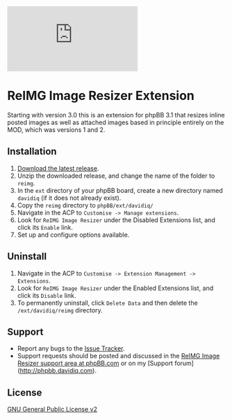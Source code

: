 [![ReIMG](http://phpbb.davidiq.com/download/file.php?id=149)](http://phpbb.davidiq.com/viewtopic.php?f=19&t=571)

# ReIMG Image Resizer Extension

Starting with version 3.0 this is an extension for phpBB 3.1 that resizes inline posted images as well as attached images based in principle entirely on the MOD, which was versions 1 and 2.

## Installation
1. [Download the latest release](https://github.com/DavidIQ/phpBB-ReIMG-Image-Resizer).
2. Unzip the downloaded release, and change the name of the folder to `reimg`.
3. In the `ext` directory of your phpBB board, create a new directory named `davidiq` (if it does not already exist).
4. Copy the `reimg` directory to `phpBB/ext/davidiq/`
5. Navigate in the ACP to `Customise -> Manage extensions`.
6. Look for `ReIMG Image Resizer` under the Disabled Extensions list, and click its `Enable` link.
7. Set up and configure options available.

## Uninstall

1. Navigate in the ACP to `Customise -> Extension Management -> Extensions`.
2. Look for `ReIMG Image Resizer` under the Enabled Extensions list, and click its `Disable` link.
3. To permanently uninstall, click `Delete Data` and then delete the `/ext/davidiq/reimg` directory.

## Support

* Report any bugs to the [Issue Tracker](https://github.com/DavidIQ/phpBB-ReIMG-Image-Resizer/issues).
* Support requests should be posted and discussed in the [ReIMG Image Resizer support area at phpBB.com](https://www.phpbb.com/customise/db/extension/reimg/support) or on my [Support forum] (http://phpbb.davidiq.com).

## License
[GNU General Public License v2](http://opensource.org/licenses/GPL-2.0)

